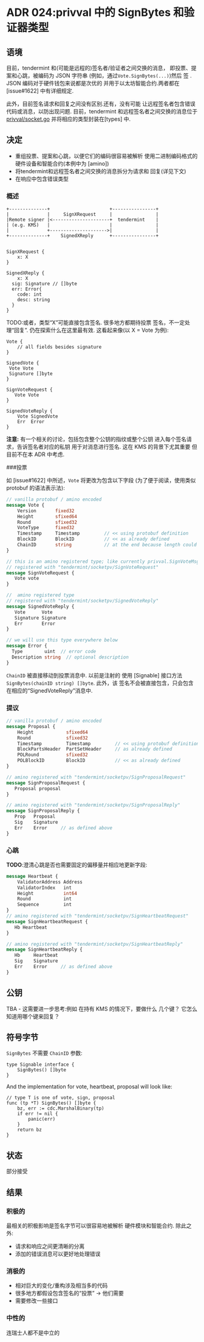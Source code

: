 # ADR 024:privval 中的 SignBytes 和验证器类型

## 语境

目前，tendermint 和(可能是远程的)签名者/验证者之间交换的消息，
即投票、提案和心跳，被编码为 JSON 字符串
(例如，通过`Vote.SignBytes(...)`)然后
签 . JSON 编码对于硬件钱包来说都是次优的
并用于以太坊智能合约.两者都在 [issue#1622] 中有详细规定.

此外，目前签名请求和回复之间没有区别.还有，没有可能
让远程签名者包含错误代码或消息，以防出现问题.
目前，tendermint 和远程签名者之间交换的消息位于
[privval/socket.go] 并将相应的类型封装在[types] 中.


[privval/socket.go]:https://github.com/tendermint/tendermint/blob/d419fffe18531317c28c29a292ad7d253f6cafdf/privval/socket.go#L496-L502
[问题#1622]:https://github.com/tendermint/tendermint/issues/1622
[类型]:https://github.com/tendermint/tendermint/tree/master/types


## 决定

- 重组投票、提案和心跳，以便它们的编码很容易被解析
使用二进制编码格式的硬件设备和智能合约(本例中为 [amino])
- 将tendermint和远程签名者之间交换的消息拆分为请求和
回复(详见下文)
- 在响应中包含错误类型

### 概述
```
+--------------+                      +----------------+
|              |     SignXRequest     |                |
|Remote signer |<---------------------+  tendermint    |
| (e.g. KMS)   |                      |                |
|              +--------------------->|                |
+--------------+    SignedXReply      +----------------+


SignXRequest {
    x: X
}

SignedXReply {
    x: X
  sig: Signature // []byte
  err: Error{
    code: int
    desc: string
  }
}
```

TODO:或者，类型“X”可能直接包含签名. 很多地方都期待投票
签名，不一定处理“回复”.
仍在探索什么在这里最有效.
这看起来像(以 X = Vote 为例):

```
Vote {
    // all fields besides signature
}

SignedVote {
 Vote Vote
 Signature []byte
}

SignVoteRequest {
   Vote Vote
}

SignedVoteReply {
    Vote SignedVote
    Err  Error
}
```

**注意:** 有一个相关的讨论，包括包含整个公钥的指纹或整个公钥
进入每个签名请求，告诉签名者对应的私钥
用于对消息进行签名. 这在 KMS 的背景下尤其重要
但目前不在本 ADR 中考虑.


[氨基]:https://github.com/tendermint/go-amino/

###投票

如 [issue#1622] 中所述，`Vote` 将更改为包含以下字段
(为了便于阅读，使用类似 protobuf 的语法表示法):

```proto
// vanilla protobuf / amino encoded
message Vote {
    Version       fixed32
    Height        sfixed64
    Round         sfixed32
    VoteType      fixed32
    Timestamp     Timestamp         // << using protobuf definition
    BlockID       BlockID           // << as already defined
    ChainID       string            // at the end because length could vary a lot
}

// this is an amino registered type; like currently privval.SignVoteMsg:
// registered with "tendermint/socketpv/SignVoteRequest"
message SignVoteRequest {
   Vote vote
}

//  amino registered type
// registered with "tendermint/socketpv/SignedVoteReply"
message SignedVoteReply {
   Vote      Vote
   Signature Signature
   Err       Error
}

// we will use this type everywhere below
message Error {
  Type        uint  // error code
  Description string  // optional description
}

```

`ChainID` 被直接移动到投票消息中. 以前是注射的
使用 [Signable] 接口方法 `SignBytes(chainID string) []byte`. 此外，该
签名不会被直接包含，只会包含在相应的“SignedVoteReply”消息中.

[可签名]:https://github.com/tendermint/tendermint/blob/d419fffe18531317c28c29a292ad7d253f6cafdf/types/signable.go#L9-L11

### 提议

```proto
// vanilla protobuf / amino encoded
message Proposal {
    Height            sfixed64
    Round             sfixed32
    Timestamp         Timestamp         // << using protobuf definition
    BlockPartsHeader  PartSetHeader     // as already defined
    POLRound          sfixed32
    POLBlockID        BlockID           // << as already defined
}

// amino registered with "tendermint/socketpv/SignProposalRequest"
message SignProposalRequest {
   Proposal proposal
}

// amino registered with "tendermint/socketpv/SignProposalReply"
message SignProposalReply {
   Prop   Proposal
   Sig    Signature
   Err    Error     // as defined above
}
```

### 心跳

**TODO**:澄清心跳是否也需要固定的偏移量并相应地更新字段:

```proto
message Heartbeat {
	ValidatorAddress Address
	ValidatorIndex   int
	Height           int64
	Round            int
	Sequence         int
}
// amino registered with "tendermint/socketpv/SignHeartbeatRequest"
message SignHeartbeatRequest {
   Hb Heartbeat
}

// amino registered with "tendermint/socketpv/SignHeartbeatReply"
message SignHeartbeatReply {
   Hb     Heartbeat
   Sig    Signature
   Err    Error     // as defined above
}

```

## 公钥

TBA - 这需要进一步思考:例如 在持有 KMS 的情况下，要做什么
几个键？ 它怎么知道用哪个键来回复？

## 符号字节
`SignBytes` 不需要 `ChainID` 参数:

```golang
type Signable interface {
	SignBytes() []byte
}

```
And the implementation for vote, heartbeat, proposal will look like:
```golang
// type T is one of vote, sign, proposal
func (tp *T) SignBytes() []byte {
	bz, err := cdc.MarshalBinary(tp)
	if err != nil {
		panic(err)
	}
	return bz
}
```

## 状态

部分接受

## 结果



### 积极的

最相关的积极影响是签名字节可以很容易地被解析
硬件模块和智能合约. 除此之外:

- 请求和响应之间更清晰的分离
- 添加的错误消息可以更好地处理错误


### 消极的

- 相对巨大的变化/重构涉及相当多的代码
- 很多地方都假设包含签名的“投票” -> 他们需要
- 需要修改一些接口

### 中性的

连瑞士人都不是中立的
